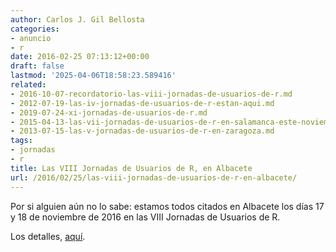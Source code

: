 ```yaml
---
author: Carlos J. Gil Bellosta
categories:
- anuncio
- r
date: 2016-02-25 07:13:12+00:00
draft: false
lastmod: '2025-04-06T18:58:23.589416'
related:
- 2016-10-07-recordatorio-las-viii-jornadas-de-usuarios-de-r.md
- 2012-07-19-las-iv-jornadas-de-usuarios-de-r-estan-aqui.md
- 2019-07-24-xi-jornadas-de-usuarios-de-r.md
- 2015-04-13-las-vii-jornadas-de-usuarios-de-r-en-salamanca-este-noviembre.md
- 2013-07-15-las-v-jornadas-de-usuarios-de-r-en-zaragoza.md
tags:
- jornadas
- r
title: Las VIII Jornadas de Usuarios de R, en Albacete
url: /2016/02/25/las-viii-jornadas-de-usuarios-de-r-en-albacete/
---
```


Por si alguien aún no lo sabe: estamos todos citados en Albacete los días 17 y 18 de noviembre de 2016 en las VIII Jornadas de Usuarios de R.

Los detalles, [aquí](http://r-es.org/8jornadasR/).